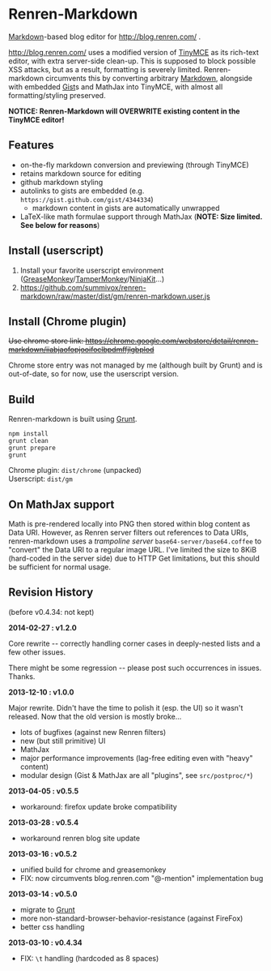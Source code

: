 # Renren-Markdown

[Markdown][]-based blog editor for http://blog.renren.com/ .

http://blog.renren.com/ uses a modified version of [TinyMCE][] as its rich-text editor, with extra server-side clean-up. This is supposed to block possible XSS attacks, but as a result, formatting is severely limited. Renren-markdown circumvents this by converting arbitrary [Markdown][], alongside with embedded [Gist][]s and MathJax into TinyMCE, with almost all formatting/styling preserved.

**NOTICE: Renren-Markdown will OVERWRITE existing content in the TinyMCE editor!**

[Markdown]: http://daringfireball.net/projects/markdown/
[Gist]: https://gist.github.com/
[TinyMCE]: http://www.tinymce.com/


## Features

* on-the-fly markdown conversion and previewing (through TinyMCE)
* retains markdown source for editing
* github markdown styling
* autolinks to gists are embedded (e.g. `https://gist.github.com/gist/4344334`)
    * markdown content in gists are automatically unwrapped
* LaTeX-like math formulae support through MathJax (**NOTE: Size limited. See below for reasons**)


## Install (userscript)

1. Install your favorite userscript environment ([GreaseMonkey][]/[TamperMonkey][]/[NinjaKit][]...)
2. <https://github.com/summivox/renren-markdown/raw/master/dist/gm/renren-markdown.user.js>

[GreaseMonkey]: https://addons.mozilla.org/en-US/firefox/addon/greasemonkey/
[TamperMonkey]: https://chrome.google.com/webstore/detail/tampermonkey/dhdgffkkebhmkfjojejmpbldmpobfkfo
[NinjaKit]: http://ss-o.net/safari/extension/NinjaKit.safariextz


## Install (Chrome plugin)

~~Use chrome store link: https://chrome.google.com/webstore/detail/renren-markdown/iiabjaofopjooifoclbpdmffjlgbplod~~

Chrome store entry was not managed by me (although built by Grunt) and is out-of-date, so for now, use the userscript version.


## Build

Renren-markdown is built using [Grunt][].

```
npm install
grunt clean
grunt prepare
grunt
```

Chrome plugin: `dist/chrome` (unpacked)  
Userscript: `dist/gm`

[Grunt]: http://gruntjs.com/


## On MathJax support

Math is pre-rendered locally into PNG then stored within blog content as Data URI. However, as Renren server filters out references to Data URIs, renren-markdown uses a _trampoline server_ `base64-server/base64.coffee` to "convert" the Data URI to a regular image URL. I've limited the size to 8KiB (hard-coded in the server side) due to HTTP Get limitations, but this should be sufficient for normal usage.


## Revision History

(before v0.4.34: not kept)

**2014-02-27 : v1.2.0**

Core rewrite -- correctly handling corner cases in deeply-nested lists and a few other issues.

There might be some regression -- please post such occurrences in issues. Thanks.


**2013-12-10 : v1.0.0**

Major rewrite. Didn't have the time to polish it (esp. the UI) so it wasn't released. Now that the old version is mostly broke...

* lots of bugfixes (against new Renren filters)
* new (but still primitive) UI
* MathJax
* major performance improvements (lag-free editing even with "heavy" content)
* modular design (Gist & MathJax are all "plugins", see `src/postproc/*`)


**2013-04-05 : v0.5.5**

* workaround: firefox update broke compatibility


**2013-03-28 : v0.5.4**

* workaround renren blog site update


**2013-03-16 : v0.5.2**

* unified build for chrome and greasemonkey
* FIX: now circumvents blog.renren.com "@-mention" implementation bug


**2013-03-14 : v0.5.0**

* migrate to [Grunt][]
* more non-standard-browser-behavior-resistance (against FireFox)
* better css handling


**2013-03-10 : v0.4.34**

* FIX: `\t` handling (hardcoded as 8 spaces)
